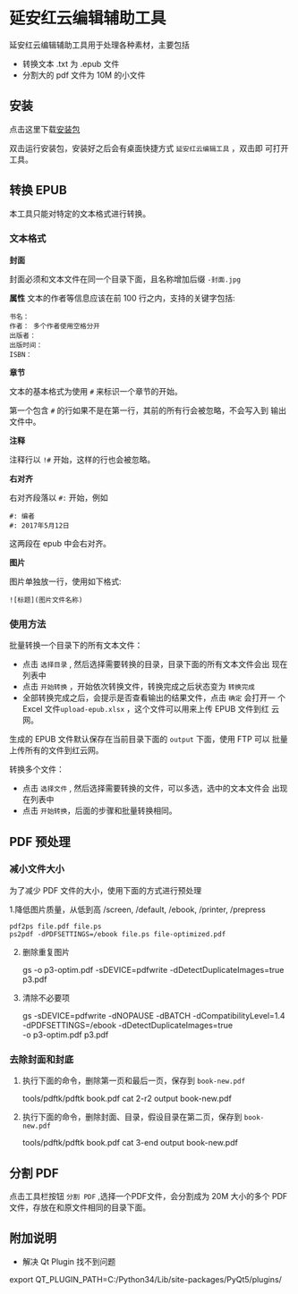# 延安红云编辑辅助工具

延安红云编辑辅助工具用于处理各种素材，主要包括

* 转换文本 .txt 为 .epub 文件
* 分割大的 pdf 文件为 10M 的小文件

## 安装

点击这里下载[安装包](http://yancloud.red/downloads/yanhong-editor.exe)

双击运行安装包，安装好之后会有桌面快捷方式 `延安红云编辑工具` ，双击即
可打开工具。

## 转换 EPUB

本工具只能对特定的文本格式进行转换。

### 文本格式

**封面**

封面必须和文本文件在同一个目录下面，且名称增加后缀 `-封面.jpg`

**属性**
文本的作者等信息应该在前 100 行之内，支持的关键字包括:

    书名：
    作者： 多个作者使用空格分开
    出版者：
    出版时间：
    ISBN：

**章节**

文本的基本格式为使用 `#` 来标识一个章节的开始。

第一个包含 `#` 的行如果不是在第一行，其前的所有行会被忽略，不会写入到
输出文件中。

**注释**

注释行以 `!#` 开始，这样的行也会被忽略。

**右对齐**

右对齐段落以 `#:` 开始，例如

    #: 编者
    #: 2017年5月12日

这两段在 epub 中会右对齐。

**图片**

图片单独放一行，使用如下格式:

    ![标题](图片文件名称)

### 使用方法

批量转换一个目录下的所有文本文件：

* 点击 `选择目录` , 然后选择需要转换的目录，目录下面的所有文本文件会出
  现在列表中
* 点击 `开始转换` ，开始依次转换文件，转换完成之后状态变为 `转换完成`
* 全部转换完成之后，会提示是否查看输出的结果文件，点击 `确定` 会打开一
  个 Excel 文件`upload-epub.xlsx` ，这个文件可以用来上传 EPUB 文件到红
  云网。

生成的 EPUB 文件默认保存在当前目录下面的 `output` 下面，使用 FTP 可以
批量上传所有的文件到红云网。

转换多个文件：

* 点击 `选择文件` , 然后选择需要转换的文件，可以多选，选中的文本文件会
  出现在列表中
* 点击 `开始转换`，后面的步骤和批量转换相同。

## PDF 预处理

### 减小文件大小

为了减少 PDF 文件的大小，使用下面的方式进行预处理

1.降低图片质量，从低到高 /screen, /default, /ebook, /printer, /prepress

    pdf2ps file.pdf file.ps
    ps2pdf -dPDFSETTINGS=/ebook file.ps file-optimized.pdf

2. 删除重复图片

     gs -o p3-optim.pdf -sDEVICE=pdfwrite -dDetectDuplicateImages=true p3.pdf

3. 清除不必要项

     gs  -sDEVICE=pdfwrite -dNOPAUSE -dBATCH -dCompatibilityLevel=1.4 \
         -dPDFSETTINGS=/ebook -dDetectDuplicateImages=true \
         -o p3-optim.pdf p3.pdf

### 去除封面和封底

1. 执行下面的命令，删除第一页和最后一页，保存到 `book-new.pdf`

    tools/pdftk/pdftk book.pdf cat 2-r2 output book-new.pdf
    
2. 执行下面的命令，删除封面、目录，假设目录在第二页，保存到 `book-new.pdf`

    tools/pdftk/pdftk book.pdf cat 3-end output book-new.pdf

    
## 分割 PDF

点击工具栏按钮 `分割 PDF` ,选择一个PDF文件，会分割成为 20M 大小的多个
PDF 文件，存放在和原文件相同的目录下面。

## 附加说明

* 解决 Qt Plugin 找不到问题

export QT_PLUGIN_PATH=C:/Python34/Lib/site-packages/PyQt5/plugins/
